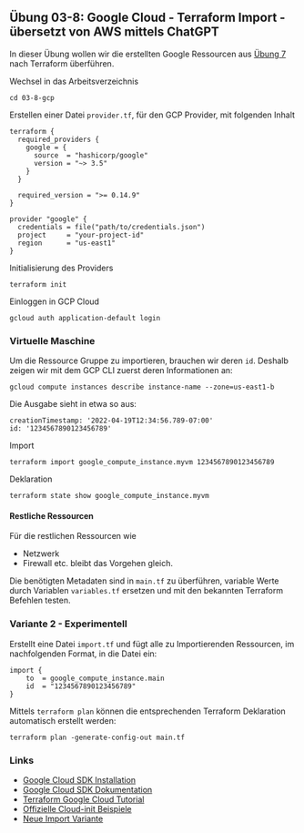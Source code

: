 ## Übung 03-8: Google Cloud - Terraform Import - übersetzt von AWS mittels ChatGPT

In dieser Übung wollen wir die erstellten Google Ressourcen aus [Übung 7](../03-7-gcp/) nach Terraform überführen.

Wechsel in das Arbeitsverzeichnis

    cd 03-8-gcp
    
Erstellen einer Datei `provider.tf`, für den GCP Provider, mit folgenden Inhalt    

    terraform {
      required_providers {
        google = {
          source  = "hashicorp/google"
          version = "~> 3.5"
        }
      }
    
      required_version = ">= 0.14.9"
    }
    
    provider "google" {
      credentials = file("path/to/credentials.json")
      project     = "your-project-id"
      region      = "us-east1"
    }

    
Initialisierung des Providers

    terraform init    

Einloggen in GCP Cloud

    gcloud auth application-default login
   

### Virtuelle Maschine

Um die Ressource Gruppe zu importieren, brauchen wir deren `id`. Deshalb zeigen wir mit dem GCP CLI zuerst deren Informationen an:

    gcloud compute instances describe instance-name --zone=us-east1-b
    
Die Ausgabe sieht in etwa so aus:

    creationTimestamp: '2022-04-19T12:34:56.789-07:00'
    id: '1234567890123456789'

Import 

    terraform import google_compute_instance.myvm 1234567890123456789
    
Deklaration

    terraform state show google_compute_instance.myvm        
   
        
#### Restliche Ressourcen

Für die restlichen Ressourcen wie
- Netzwerk
- Firewall
etc. bleibt das Vorgehen gleich.

Die benötigten Metadaten sind in `main.tf` zu überführen, variable Werte durch Variablen `variables.tf` ersetzen und mit den bekannten Terraform Befehlen testen.

### Variante 2 - Experimentell

Erstellt eine Datei `import.tf` und fügt alle zu Importierenden Ressourcen, im nachfolgenden Format, in die Datei ein:

    import {
        to  = google_compute_instance.main
        id  = "1234567890123456789"
    }


Mittels `terraform plan` können die entsprechenden Terraform Deklaration automatisch erstellt werden:

    terraform plan -generate-config-out main.tf
 
### Links

* [Google Cloud SDK Installation](https://cloud.google.com/sdk/docs/install)         
* [Google Cloud SDK Dokumentation](https://cloud.google.com/sdk)
* [Terraform Google Cloud Tutorial](https://developer.hashicorp.com/terraform/tutorials/gcp-get-started/google-cloud-platform-build)
* [Offizielle Cloud-init Beispiele](https://cloudinit.readthedocs.io/en/latest/topics/examples.html)
* [Neue Import Variante](https://www.youtube.com/watch?v=znfh_00EDZ0&ab_channel=NedintheCloud)

